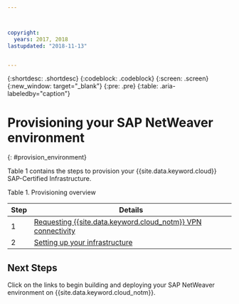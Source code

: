 ```yaml
---



copyright:
  years: 2017, 2018
lastupdated: "2018-11-13"


---
```


{:shortdesc: .shortdesc}
{:codeblock: .codeblock}
{:screen: .screen}
{:new_window: target="_blank"}
{:pre: .pre}
{:table: .aria-labeledby="caption"}


# Provisioning your SAP NetWeaver environment
{: #provision_environment}

Table 1 contains the steps to provision your {{site.data.keyword.cloud}} SAP-Certified Infrastructure.

Table 1. Provisioning overview

| Step | Details |
| --- | --- |
| 1 | [Requesting {{site.data.keyword.cloud_notm}} VPN connectivity](/docs/infrastructure/sap-netweaver/sap-requesting-setting-up-VPN.html) |
| 2 | [Setting up your infrastructure](/docs/infrastructure/sap-netweaver/sap-setting-up-infrastructure.html) |

## Next Steps

Click on the links to begin building and deploying your SAP NetWeaver environment on {{site.data.keyword.cloud_notm}}.
